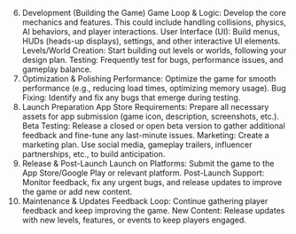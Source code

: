 6. Development (Building the Game)
	Game Loop & Logic: Develop the core mechanics and features. This could include handling collisions, physics, AI behaviors, and player interactions.
	User Interface (UI): Build menus, HUDs (heads-up displays), settings, and other interactive UI elements.
	Levels/World Creation: Start building out levels or worlds, following your design plan.
	Testing: Frequently test for bugs, performance issues, and gameplay balance.
7. Optimization & Polishing
	Performance: Optimize the game for smooth performance (e.g., reducing load times, optimizing memory usage).
	Bug Fixing: Identify and fix any bugs that emerge during testing.
8. Launch Preparation
	App Store Requirements: Prepare all necessary assets for app submission (game icon, description, screenshots, etc.).
	Beta Testing: Release a closed or open beta version to gather additional feedback and fine-tune any last-minute issues.
	Marketing: Create a marketing plan. Use social media, gameplay trailers, influencer partnerships, etc., to build anticipation.
9. Release & Post-Launch
	Launch on Platforms: Submit the game to the App Store/Google Play or relevant platform.
	Post-Launch Support: Monitor feedback, fix any urgent bugs, and release updates to improve the game or add new content.
10. Maintenance & Updates
	Feedback Loop: Continue gathering player feedback and keep improving the game.
	New Content: Release updates with new levels, features, or events to keep players engaged.


<!--
**OpStanis/opstanis** is a ✨ _special_ ✨ repository because its `README.md` (this file) appears on your GitHub profile.

Here are some ideas to get you started:

- 🔭 I’m currently working on ...
- 🌱 I’m currently learning ...
- 👯 I’m looking to collaborate on ...
- 🤔 I’m looking for help with ...
- 💬 Ask me about ...
- 📫 How to reach me: ...
- 😄 Pronouns: ...
- ⚡ Fun fact: ...
-->
